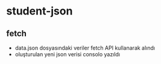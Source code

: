 # student-json

## fetch 
- data.json dosyasındaki veriler fetch API kullanarak alındı
- oluşturulan yeni json verisi consolo yazıldı